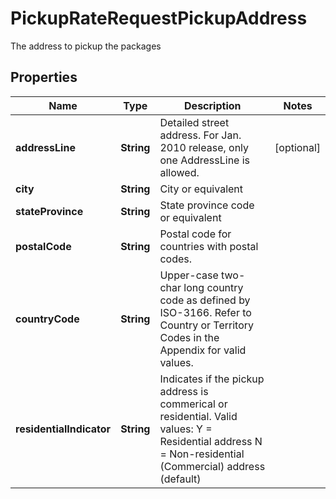 

# PickupRateRequestPickupAddress

The address to pickup the packages

## Properties

| Name | Type | Description | Notes |
|------------ | ------------- | ------------- | -------------|
|**addressLine** | **String** | Detailed street address.  For Jan. 2010 release, only one AddressLine is allowed. |  [optional] |
|**city** | **String** | City or equivalent |  |
|**stateProvince** | **String** | State province code or equivalent |  |
|**postalCode** | **String** | Postal code for countries with postal codes. |  |
|**countryCode** | **String** | Upper-case two-char long country code as defined by ISO-3166.  Refer to Country or Territory Codes in the Appendix for valid values. |  |
|**residentialIndicator** | **String** | Indicates if the pickup address is commerical or residential. Valid values: Y &#x3D; Residential address N &#x3D; Non-residential (Commercial) address (default) |  |




